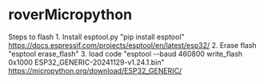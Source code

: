# roverMicropython

 Steps to flash
    1. Install esptool.py "pip install esptool" https://docs.espressif.com/projects/esptool/en/latest/esp32/
    2. Erase flash "esptool erase_flash"
    3. load code "esptool --baud 460800 write_flash 0x1000 ESP32_GENERIC-20241129-v1.24.1.bin" https://micropython.org/download/ESP32_GENERIC/